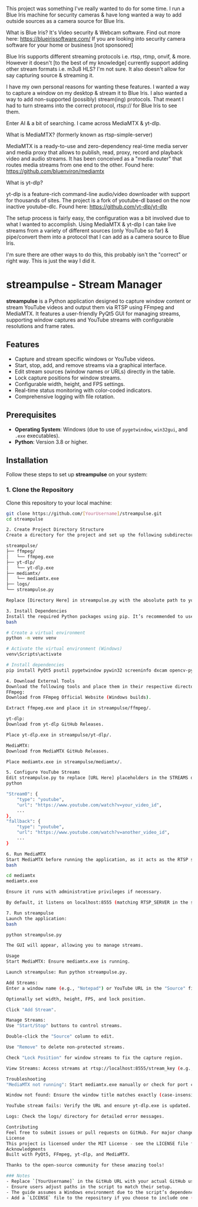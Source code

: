 This project was something I've really wanted to do for some time.
I run a Blue Iris machine for security cameras & have long wanted a way to add outside
sources as a camera source for Blue Iris.

What is Blue Iris?
It's Video security & Webcam software.
Find out more here: https://blueirissoftware.com/
If you are looking into security camera software for your home or business [not sponsored]

Blue Iris supports different streaming protocols i.e. rtsp, rtmp, onvif, & more.
However it doesn't [to the best of my knowledge] currently support adding other stream formats i.e. m3u8
HLS? I'm not sure. It also doesn't allow for say capturing source & streaming it.

I have my own personal reasons for wanting these features. I wanted a way to capture a window
on my desktop & stream it to Blue Iris. I also wanted a way to add non-supported (possibly) stream(ing) protocols. That meant I had to turn streams into the correct protocol, rtsp:// for Blue Iris to see them.

Enter AI & a bit of searching. I came across MediaMTX & yt-dlp.

What is MediaMTX? (formerly known as rtsp-simple-server)

MediaMTX is a ready-to-use and zero-dependency real-time media server and media proxy that allows to publish, read, proxy, record and playback video and audio streams. It has been conceived as a "media router" that routes media streams from one end to the other.
Found here: https://github.com/bluenviron/mediamtx

What is yt-dlp?

yt-dlp is a feature-rich command-line audio/video downloader with support for thousands of sites. The project is a fork of youtube-dl based on the now inactive youtube-dlc.
Found here: https://github.com/yt-dlp/yt-dlp

The setup process is fairly easy, the configuration was a bit involved due to what I wanted to accomplish.
Using MediaMTX & yt-dlp I can take live streams from a variety of different sources (only YouTube so far) & pipe/convert them into a protocol that I can add as a camera source to Blue Iris.

I'm sure there are other ways to do this, this probably isn't the "correct" or right way. This is just
the way I did it.

# streampulse - Stream Manager

**streampulse** is a Python application designed to capture window content or stream YouTube videos and output them via RTSP using FFmpeg and MediaMTX. It features a user-friendly PyQt5 GUI for managing streams, supporting window captures and YouTube streams with configurable resolutions and frame rates.

## Features
- Capture and stream specific windows or YouTube videos.
- Start, stop, add, and remove streams via a graphical interface.
- Edit stream sources (window names or URLs) directly in the table.
- Lock capture positions for window streams.
- Configurable width, height, and FPS settings.
- Real-time status monitoring with color-coded indicators.
- Comprehensive logging with file rotation.

## Prerequisites
- **Operating System**: Windows (due to use of `pygetwindow`, `win32gui`, and `.exe` executables).
- **Python**: Version 3.8 or higher.

## Installation

Follow these steps to set up **streampulse** on your system:

### 1. Clone the Repository
Clone this repository to your local machine:
```bash
git clone https://github.com/[YourUsername]/streampulse.git
cd streampulse

2. Create Project Directory Structure
Create a directory for the project and set up the following subdirectories:

streampulse/
├── ffmpeg/
│   └── ffmpeg.exe
├── yt-dlp/
│   └── yt-dlp.exe
├── mediamtx/
│   └── mediamtx.exe
├── logs/
└── streampulse.py

Replace [Directory Here] in streampulse.py with the absolute path to your streampulse/ directory (e.g., C:/Users/YourName/streampulse).

3. Install Dependencies
Install the required Python packages using pip. It’s recommended to use a virtual environment:
bash

# Create a virtual environment
python -m venv venv

# Activate the virtual environment (Windows)
venv\Scripts\activate

# Install dependencies
pip install PyQt5 psutil pygetwindow pywin32 screeninfo dxcam opencv-python numpy

4. Download External Tools
Download the following tools and place them in their respective directories:
FFmpeg: 
Download from FFmpeg Official Website (Windows builds).

Extract ffmpeg.exe and place it in streampulse/ffmpeg/.

yt-dlp: 
Download from yt-dlp GitHub Releases.

Place yt-dlp.exe in streampulse/yt-dlp/.

MediaMTX: 
Download from MediaMTX GitHub Releases.

Place mediamtx.exe in streampulse/mediamtx/.

5. Configure YouTube Streams
Edit streampulse.py to replace [URL Here] placeholders in the STREAMS dictionary with valid YouTube URLs if you plan to use YouTube streaming:
python

"Stream0": {
    "type": "youtube",
    "url": "https://www.youtube.com/watch?v=your_video_id",
    ...
},
"fallback": {
    "type": "youtube",
    "url": "https://www.youtube.com/watch?v=another_video_id",
    ...
}

6. Run MediaMTX
Start MediaMTX before running the application, as it acts as the RTSP server:
bash

cd mediamtx
mediamtx.exe

Ensure it runs with administrative privileges if necessary.

By default, it listens on localhost:8555 (matching RTSP_SERVER in the script).

7. Run streampulse
Launch the application:
bash

python streampulse.py

The GUI will appear, allowing you to manage streams.

Usage
Start MediaMTX: Ensure mediamtx.exe is running.

Launch streampulse: Run python streampulse.py.

Add Streams:
Enter a window name (e.g., "Notepad") or YouTube URL in the "Source" field.

Optionally set width, height, FPS, and lock position.

Click "Add Stream".

Manage Streams:
Use "Start/Stop" buttons to control streams.

Double-click the "Source" column to edit.

Use "Remove" to delete non-protected streams.

Check "Lock Position" for window streams to fix the capture region.

View Streams: Access streams at rtsp://localhost:8555/stream_key (e.g., rtsp://localhost:8555/radar) using a media player like VLC.

Troubleshooting
"MediaMTX not running": Start mediamtx.exe manually or check for port conflicts.

Window not found: Ensure the window title matches exactly (case-insensitive).

YouTube stream fails: Verify the URL and ensure yt-dlp.exe is updated.

Logs: Check the logs/ directory for detailed error messages.

Contributing
Feel free to submit issues or pull requests on GitHub. For major changes, please open an issue first to discuss your ideas.
License
This project is licensed under the MIT License - see the LICENSE file for details.
Acknowledgments
Built with PyQt5, FFmpeg, yt-dlp, and MediaMTX.

Thanks to the open-source community for these amazing tools!

### Notes
- Replace `[YourUsername]` in the GitHub URL with your actual GitHub username.
- Ensure users adjust paths in the script to match their setup.
- The guide assumes a Windows environment due to the script’s dependencies and executable extensions.
- Add a `LICENSE` file to the repository if you choose to include one (e.g., MIT License).

